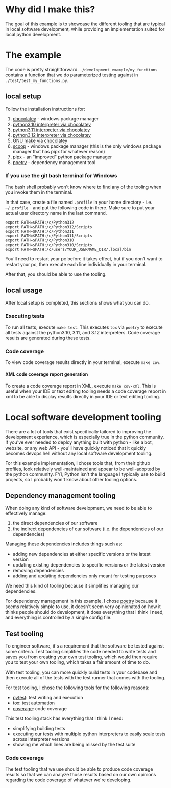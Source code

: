 # Why did I make this?

The goal of this example is to showcase the different tooling that are typical in local software development, while providing an implementation suited for local python development.

# The example

The code is pretty straightforward. `./development_example/my_functions` contains a function that we do parameterized testing against in `./test/test_my_functions.py`.

## local setup

Follow the installation instructions for:

1. [chocolatey](https://chocolatey.org/install#individual) - windows package manager
2. [python3.10 interpreter via chocolatey](https://community.chocolatey.org/packages/python310)
3. [python3.11 interpreter via chocolatey](https://community.chocolatey.org/packages/python311)
4. [python3.12 interpreter via chocolatey](https://community.chocolatey.org/packages/python312)
5. [GNU make via chocolatey](https://community.chocolatey.org/packages/make)
5. [scoop](https://scoop.sh/) - windows package manager (this is the only windows package manager that has pipx for whatever reason)
6. [pipx](https://pipx.pypa.io/stable/installation/#on-windows) - an "improved" python package manager
7. [poetry](https://python-poetry.org/docs/#installing-with-pipx) - dependency management tool

### If you use the git bash terminal for Windows

The bash shell probably won't know where to find any of the tooling when you invoke them in the terminal.

In that case, create a file named `.profile` in your home directory - i.e. `~/.profile` - and put the following code in there. Make sure to put your actual user directory name in the last command.

```
export PATH=$PATH:/c/Python312
export PATH=$PATH:/c/Python312/Scripts
export PATH=$PATH:/c/Python311
export PATH=$PATH:/c/Python311/Scripts
export PATH=$PATH:/c/Python310
export PATH=$PATH:/c/Python310/Scripts
export PATH=$PATH:/c/users/YOUR_USERNAME_DIR/.local/bin
```

You'll need to restart your pc before it takes effect, but if you don't want to restart your pc, then execute each line individually in your terminal.

After that, you should be able to use the tooling.

## local usage

After local setup is completed, this sections shows what you can do.

### Executing tests

To run all tests, execute `make test`. This executes `tox` via `poetry` to execute all tests against the python3.10, 3.11, and 3.12 interpreters. Code coverage results are generated during these tests.

### Code coverage

To view code coverage results directly in your terminal, execute `make cov`.

#### XML code coverage report generation

To create a code coverage report in XML, execute `make cov-xml`. This is useful when your IDE or text editing tooling needs a code coverage report in xml to be able to display results directly in your IDE or text editing tooling.

# Local software development tooling

There are a lot of tools that exist specifically tailored to improving the development experience, which is especially true in the python community. If you've ever needed to deploy anything built with python - like a bot, website, or any web API - you'll have quickly noticed that it quickly becomes devops hell without any local software development tooling.

For this example implementation, I chose tools that, from their github profiles, look relatively well-maintained and appear to be well-adopted by the python community. FYI, Python isn't the language I typically use to build projects, so I probably won't know about other tooling options.

## Dependency management tooling

When doing any kind of software development, we need to be able to effectively manage:

1. the direct dependencies of our software
2. the indirect dependencies of our software (i.e. the dependencies of our dependencies)

Managing these dependencies includes things such as:

- adding new dependencies at either specific versions or the latest version
- updating existing dependencies to specific versions or the latest version
- removing dependencies
- adding and updating dependencies only meant for testing purposes

We need this kind of tooling because it simplifies managing our dependencies.

For dependency management in this example, I chose [poetry](https://github.com/python-poetry/poetry) because it seems relatively simple to use, it doesn't seem very opinionated on how it thinks people should do development, it does everything that I think I need, and everything is controlled by a single config file.

## Test tooling

To engineer software, it's a requirement that the software be tested against some criteria. Test tooling simplifies the code needed to write tests and saves you from creating your own test tooling, which would then require you to test your own tooling, which takes a fair amount of time to do.

With test tooling, you can more quickly build tests in your codebase and then execute all of the tests with the test runner that comes with the tooling.

For test tooling, I chose the following tools for the following reasons:

- [pytest](https://github.com/pytest-dev/pytest): test writing and execution
- [tox](https://github.com/tox-dev/tox): test automation
- [coverage](https://github.com/nedbat/coveragepy): code coverage

This test tooling stack has everything that I think I need:

- simplifying building tests
- executing our tests with multiple python interpreters to easily scale tests across interpreter versions
- showing me which lines are being missed by the test suite

### Code coverage

The test tooling that we use should be able to produce code coverage results so that we can analyze those results based on our own opinions regarding the code coverage of whatever we're developing.
